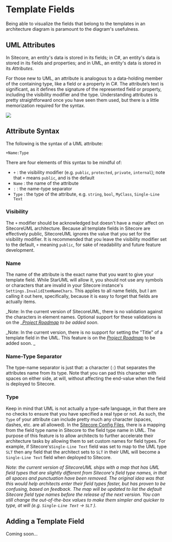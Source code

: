 # Template Fields

Being able to visualize the fields that belong to the templates in an architecture diagram is paramount to the diagram's usefulness.

## UML Attributes

In Sitecore, an entity's data is stored in its fields; in C\#, an entity's data is stored in its fields and properties; and in UML, an entity's data is stored in its _Attributes_.

For those new to UML, an attribute is analogous to a data-holding member of the containing type, like a field or a property in C\#. The attribute’s text is significant, as it defines the signature of the represented field or property, including the visibility modifier and the type. Understanding attributes is pretty straightforward once you have seen them used, but there is a little memorization required for the syntax.

![](https://github.com/zkniebel/SitecoreUML/blob/master/assets/StarUML-Attribute-Attributes.png?raw=true)

## Attribute Syntax

The following is the syntax of a UML attribute:

`+Name:Type`

There are four elements of this syntax to be mindful of:

* `+` : the visibility modifier \(e.g. `public`, `protected`, `private`, `internal`\); note that `+` means `public`, and is the default
* `Name` : the name of the attribute
* `:` : the name-type separator
* `Type` : the type of the attribute, e.g. `string`, `bool`, `MyClass`, `Single-Line Text`

### Visibility

The `+` modifier should be acknowledged but doesn't have a major affect on SitecoreUML architecture. Because all template fields in Sitecore are effectively public, SitecoreUML ignores the value that you set for the visibility modifier. It is recommended that you leave the visibility modifier set to the default, `+` meaning `public`, for sake of readability and future feature development.

### Name

The name of the attribute is the exact name that you want to give your template field. While StarUML will allow it, you should not use any symbols or characters that are invalid in your Sitecore instance's `Settings.InvalidItemNameChars`. This applies to all name fields, but I am calling it out here, specifically, because it is easy to forget that fields are actually items.

_Note: In the current version of SitecoreUML, there is no validation against the characters in element names. Optional support for these validations is on the _[_Project Roadmap_](/chapter1.md) _to be added soon_.

_Note: In the current version, there is no support for setting the "Title" of a template field in the UML. This feature is on the _[_Project Roadmap_](/chapter1.md)_ to be added soon. _

### Name-Type Separator

The type-name separator is just that: a character \(`:`\) that separates the attributes name from its type. Note that you can pad this character with spaces on either side, at will, without affecting the end-value when the field is deployed to Sitecore.

### Type

Keep in mind that UML is not actually a type-safe language, in that there are no checks to ensure that you have specified a real type or not. As such, the `Type` of your attribute can include pretty much any character \(spaces, dashes, etc. are all allowed\). In the [Sitecore Config Files](/guide/sitecore-configuration.md), there is a mapping from the field type name in Sitecore to the field type name in UML. The purpose of this feature is to allow architects to further accelerate their architecture tasks by allowing them to set custom names for field types. For example, if Sitecore's`Single-Line Text` field was set to map to the UML type `SLT` then any field that the architect sets to `SLT` in their UML will become a `Single-Line Text` field when deployed to Sitecore.

_Note: the current version of SitecoreUML ships with a map that has UML field types that are slightly different from Sitecore's field type names, in that all spaces and punctuation have been removed. The original idea was that this would help architects enter their field types faster, but has proven to be confusing, based on feedback. The map will be updated to list the default Sitecore field type names before the release of the next version. You can still change the out-of-the-box values to make them simpler and quicker to type, at will \(e.g. _`Single-Line Text`_ -&gt; _`SLT`_ \)._

## Adding a Template Field

Coming soon...

